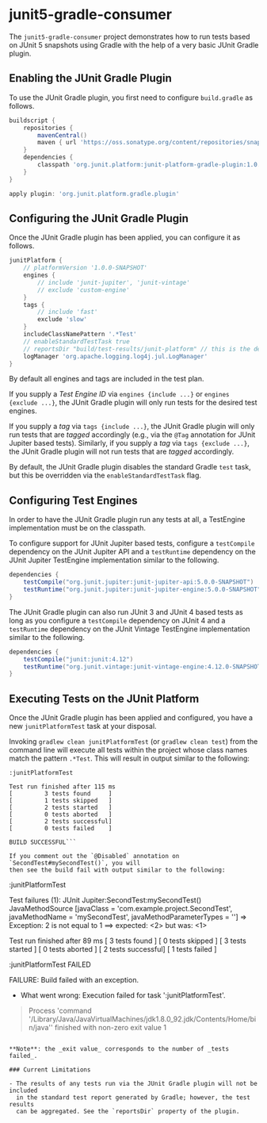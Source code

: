 # junit5-gradle-consumer

The `junit5-gradle-consumer` project demonstrates how to run tests based on
JUnit 5 snapshots using Gradle with the help of a very basic JUnit Gradle plugin.

## Enabling the JUnit Gradle Plugin

To use the JUnit Gradle plugin, you first need to configure `build.gradle` as follows.

```groovy
buildscript {
	repositories {
		mavenCentral()
		maven { url 'https://oss.sonatype.org/content/repositories/snapshots' }
	}
	dependencies {
		classpath 'org.junit.platform:junit-platform-gradle-plugin:1.0.0-SNAPSHOT'
	}
}

apply plugin: 'org.junit.platform.gradle.plugin'
```

## Configuring the JUnit Gradle Plugin

Once the JUnit Gradle plugin has been applied, you can configure it as follows.

```groovy
junitPlatform {
	// platformVersion '1.0.0-SNAPSHOT'
	engines {
		// include 'junit-jupiter', 'junit-vintage'
		// exclude 'custom-engine'
	}
	tags {
		// include 'fast'
		exclude 'slow'
	}
	includeClassNamePattern '.*Test'
	// enableStandardTestTask true
	// reportsDir "build/test-results/junit-platform" // this is the default
	logManager 'org.apache.logging.log4j.jul.LogManager'
}
```

By default all engines and tags are included in the test plan.

If you supply a _Test Engine ID_ via `engines {include ...}` or `engines {exclude ...}`,
the JUnit Gradle plugin will only run tests for the desired test engines.

If you supply a _tag_ via `tags {include ...}`, the JUnit Gradle plugin will only
run tests that are _tagged_ accordingly (e.g., via the `@Tag` annotation for
JUnit Jupiter based tests). Similarly, if you supply a _tag_ via `tags {exclude ...}`,
the JUnit Gradle plugin will not run tests that are _tagged_ accordingly.

By default, the JUnit Gradle plugin disables the standard Gradle `test` task, but
this be overridden via the `enableStandardTestTask` flag.

## Configuring Test Engines

In order to have the JUnit Gradle plugin run any tests at all, a TestEngine
implementation must be on the classpath.

To configure support for JUnit Jupiter based tests, configure a `testCompile` dependency
on the JUnit Jupiter API and a `testRuntime` dependency on the JUnit Jupiter TestEngine
implementation similar to the following.

```groovy
dependencies {
	testCompile("org.junit.jupiter:junit-jupiter-api:5.0.0-SNAPSHOT")
	testRuntime("org.junit.jupiter:junit-jupiter-engine:5.0.0-SNAPSHOT")
}
```

The JUnit Gradle plugin can also run JUnit 3 and JUnit 4 based tests as long as you
configure a `testCompile` dependency on JUnit 4 and a `testRuntime` dependency on the
JUnit Vintage TestEngine implementation similar to the following.

```groovy
dependencies {
	testCompile("junit:junit:4.12")
	testRuntime("org.junit.vintage:junit-vintage-engine:4.12.0-SNAPSHOT")
}
```

## Executing Tests on the JUnit Platform

Once the JUnit Gradle plugin has been applied and configured, you have a new
`junitPlatformTest` task at your disposal.

Invoking `gradlew clean junitPlatformTest` (or `gradlew clean test`) from the command
line will execute all tests within the project whose class names match the pattern
`.*Test`. This will result in output similar to the following:

```
:junitPlatformTest

Test run finished after 115 ms
[         3 tests found     ]
[         1 tests skipped   ]
[         2 tests started   ]
[         0 tests aborted   ]
[         2 tests successful]
[         0 tests failed    ]

BUILD SUCCESSFUL```

If you comment out the `@Disabled` annotation on `SecondTest#mySecondTest()`, you will
then see the build fail with output similar to the following:

```
:junitPlatformTest

Test failures (1):
  JUnit Jupiter:SecondTest:mySecondTest()
    JavaMethodSource [javaClass = 'com.example.project.SecondTest', javaMethodName = 'mySecondTest', javaMethodParameterTypes = '']
    => Exception: 2 is not equal to 1 ==> expected: <2> but was: <1>

Test run finished after 89 ms
[         3 tests found     ]
[         0 tests skipped   ]
[         3 tests started   ]
[         0 tests aborted   ]
[         2 tests successful]
[         1 tests failed    ]

:junitPlatformTest FAILED

FAILURE: Build failed with an exception.

* What went wrong:
Execution failed for task ':junitPlatformTest'.
> Process 'command '/Library/Java/JavaVirtualMachines/jdk1.8.0_92.jdk/Contents/Home/bin/java'' finished with non-zero exit value 1
```

**Note**: the _exit value_ corresponds to the number of _tests failed_.

### Current Limitations

- The results of any tests run via the JUnit Gradle plugin will not be included
  in the standard test report generated by Gradle; however, the test results
  can be aggregated. See the `reportsDir` property of the plugin.
